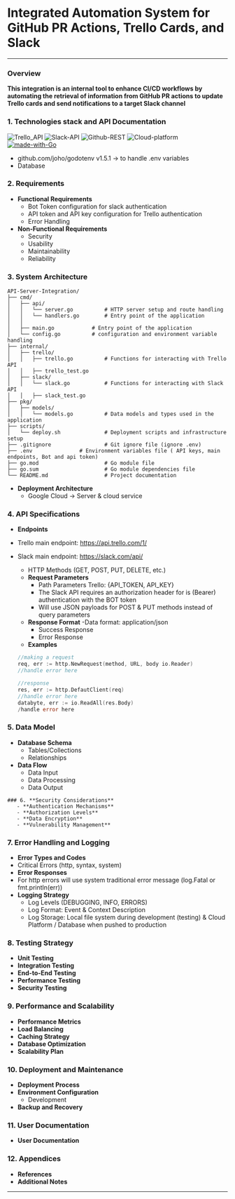 # **Integrated Automation System for GitHub PR Actions, Trello Cards, and Slack**
-------------------------

### **Overview**
**This integration is an internal tool to enhance CI/CD workflows by automating the retrieval of information from GitHub PR actions to update Trello cards and send notifications to a target Slack channel**

### 1. **Technologies stack and API Documentation**


![Trello_API](https://img.shields.io/badge/Trello-API-blue?logo=Trello&link=https%3A%2F%2Fdeveloper.atlassian.com%2Fcloud%2Ftrello%2Frest%2Fapi-group-actions%2F%23api-group-actions)
![Slack-API](https://img.shields.io/badge/Slack-API-orange?logo=Slack&link=https%3A%2F%2Fapi.slack.com%2Fweb)
![Github-REST](https://img.shields.io/badge/Github-REST-white?logo=Github&link=https%3A%2F%2Fdocs.github.com%2Fen%2Frest%2Factions%2Fworkflow-jobs%3FapiVersion%3D2022-11-28)
![Cloud-platform](https://img.shields.io/badge/Cloud-platform-red?logo=Google%20Cloud&cacheSeconds=https%3A%2F%2Fcloud.google.com%2F)
[![made-with-Go](https://img.shields.io/badge/Made%20with-Go-1f425f.svg)](https://go.dev/) 

- github.com/joho/godotenv v1.5.1 -> to handle .env variables
- Database
  
### 2. **Requirements**
   - **Functional Requirements**
     - Bot Token configuration for slack authentication
     - API token and API key configuration for Trello authentication
     - Error Handling
   - **Non-Functional Requirements**
     - Security
     - Usability
     - Maintainability
     - Reliability

### 3. **System Architecture**
```
API-Server-Integration/
├── cmd/
│   ├── api/
│   │   └── server.go          # HTTP server setup and route handling
│   │   └── handlers.go        # Entry point of the application
│   │ 
│   ├── main.go            # Entry point of the application
│   └── config.go          # configuration and environment variable handling 
├── internal/
│   ├── trello/
│   │   ├── trello.go          # Functions for interacting with Trello API
│   │   ├── trello_test.go      
│   ├── slack/
│   │   └── slack.go           # Functions for interacting with Slack API
│   │   ├── slack_test.go 
├── pkg/
│   ├── models/
│   │   └── models.go          # Data models and types used in the application
├── scripts/
│   └── deploy.sh              # Deployment scripts and infrastructure setup
├── .gitignore                 # Git ignore file (ignore .env)
├── .env               # Environment variables file ( API keys, main endpoints, Bot and api token)
├── go.mod                     # Go module file
├── go.sum                     # Go module dependencies file
└── README.md                  # Project documentation
```
   - **Deployment Architecture**
     - Google Cloud -> Server & cloud service

### 4. **API Specifications**
   - **Endpoints**
- Trello main endpoint: https://api.trello.com/1/
- Slack main endpoint: https://slack.com/api/

     - HTTP Methods (GET, POST, PUT, DELETE, etc.)
   - **Request Parameters**
     - Path Parameters Trello: {API_TOKEN, API_KEY}
     - The Slack API requires an authorization header for is (Bearer) authentication with the BOT token
     - Will use JSON payloads for POST & PUT methods instead of query parameters 
   - **Response Format**
     -Data format: application/json
     - Success Response
     - Error Response
   - **Examples**
  ```go
  //making a request
  req, err := http.NewRequest(method, URL, body io.Reader)
  //handle error here

  //response
  res, err := http.DefautClient(req)
  //handle error here
  databyte, err := io.ReadAll(res.Body)
  /handle error here
  ```

### 5. **Data Model**
   - **Database Schema**
     - Tables/Collections
     - Relationships
   - **Data Flow**
     - Data Input
     - Data Processing
     - Data Output
```
### 6. **Security Considerations**
   - **Authentication Mechanisms**
   - **Authorization Levels**
   - **Data Encryption**
   - **Vulnerability Management**
```
### 7. **Error Handling and Logging**
   - **Error Types and Codes**
   - Critical Errors (http, syntax, system)
   - **Error Responses**
   - For http errors will use system traditional error message (log.Fatal or fmt.println(err))
   - **Logging Strategy**
     - Log Levels (DEBUGGING, INFO, ERRORS)
     - Log Format: Event & Context Description
     - Log Storage: Local file system during development (testing) & Cloud Platform / Database when pushed to production
### 8. **Testing Strategy**
   - **Unit Testing**
   - **Integration Testing**
   - **End-to-End Testing**
   - **Performance Testing**
   - **Security Testing**

### 9. **Performance and Scalability**
   - **Performance Metrics**
   - **Load Balancing**
   - **Caching Strategy**
   - **Database Optimization**
   - **Scalability Plan**

### 10. **Deployment and Maintenance**
   - **Deployment Process**
   - **Environment Configuration**
     - Development
   - **Backup and Recovery**

### 11. **User Documentation**
   - **User Documentation**

### 12. **Appendices**
   - **References**
   - **Additional Notes**
---


